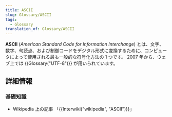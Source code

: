 ```yaml
---
title: ASCII
slug: Glossary/ASCII
tags:
  - Glossary
translation_of: Glossary/ASCII
---
```

**ASCII** (_American Standard Code for Information Interchange_) とは、文字、数字、句読点、および制御コードをデジタル形式に変換するために、コンピュータによって使用される最も一般的な符号化方法の 1 つです。 2007 年から、ウェブ上では {{Glossary("UTF-8")}} が用いられています。

## 詳細情報

### 基礎知識

- Wikipedia 上の記事 「{{Interwiki("wikipedia", "ASCII")}}」
